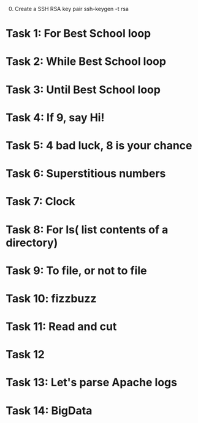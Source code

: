 0. Create a SSH RSA key pair
    ssh-keygen -t rsa
# Task 1: For Best School loop
# Task 2: While Best School loop
# Task 3: Until Best School loop
# Task 4: If 9, say Hi!
# Task 5: 4 bad luck, 8 is your chance
# Task 6: Superstitious numbers
# Task 7: Clock
# Task 8: For ls( list contents of a directory)
# Task 9: To file, or not to file
# Task 10: fizzbuzz
# Task 11: Read and cut
# Task 12
# Task 13: Let's parse Apache logs
# Task 14: BigData

    